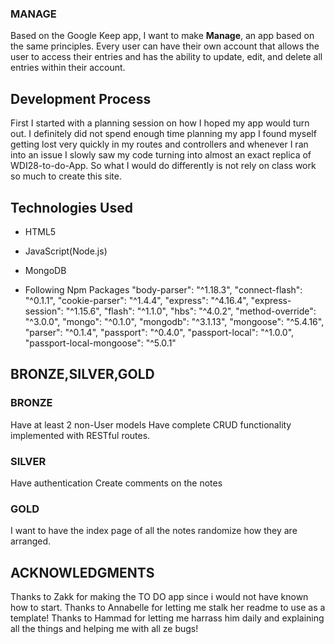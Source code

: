 ### MANAGE

Based on the Google Keep app, I want to make **Manage**, an app based on the same principles. Every user can have their own account that allows the user to access their entries and has the ability to update, edit, and delete all entries within their account.

## Development Process

First I started with a planning session on how I hoped my app would turn out. I definitely did not spend enough time planning my app I found myself getting lost very quickly in my routes and controllers and whenever I ran into an issue I slowly saw my code turning into almost an exact replica of WDI28-to-do-App. So what I would do differently is not rely on class work so much to create this site.

## Technologies Used

-   HTML5
-   JavaScript(Node.js)
-   MongoDB

-   Following Npm Packages
    "body-parser": "^1.18.3",
    "connect-flash": "^0.1.1",
    "cookie-parser": "^1.4.4",
    "express": "^4.16.4",
    "express-session": "^1.15.6",
    "flash": "^1.1.0",
    "hbs": "^4.0.2",
    "method-override": "^3.0.0",
    "mongo": "^0.1.0",
    "mongodb": "^3.1.13",
    "mongoose": "^5.4.16",
    "parser": "^0.1.4",
    "passport": "^0.4.0",
    "passport-local": "^1.0.0",
    "passport-local-mongoose": "^5.0.1"

## BRONZE,SILVER,GOLD

### BRONZE

Have at least 2 non-User models
Have complete CRUD functionality implemented with RESTful routes.

### SILVER

Have authentication
Create comments on the notes

### GOLD

I want to have the index page of all the notes randomize how they are arranged.

## ACKNOWLEDGMENTS

Thanks to Zakk for making the TO DO app since i would not have known how to start.
Thanks to Annabelle for letting me stalk her readme to use as a template!
Thanks to Hammad for letting me harrass him daily and explaining all the things and helping me with all ze bugs!
